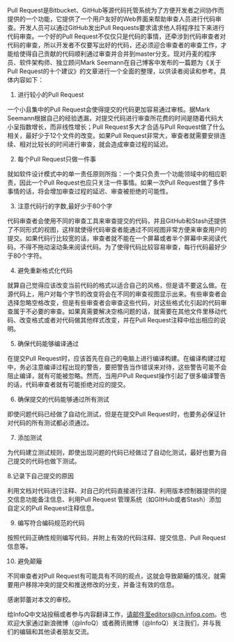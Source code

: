Pull Request是Bitbucket、GitHub等源代码托管系统为了方便开发者之间协作而提供的一个功能，它提供了一个用户友好的Web界面来帮助审查人员进行代码审查。开发人员可以通过GitHub发出Pull Requests要求请求他人将程序拉下来进行代码审查。一个好的Pull Request不仅仅只是代码的事情，还牵涉到代码审查者对代码的审查，所以开发者不仅要写出好的代码，还必须迎合审查者的审查工作，才能给使得自己贡献的代码顺利通过审查并合并到master分支。现对丹麦的程序员、软件架构师、独立顾问Mark Seemann在自己博客中发布的一篇题为《关于Pull Request的十个建议》的文章进行一个全面的整理，以供读者阅读和参考。具体内容如下：

1. 进行较小的Pull Request

一个小且集中的Pull Request会使得提交的代码更加容易通过审核。据Mark Seemann根据自己的经验透漏，对提交代码进行审查所花费的时间是随着代码大小呈指数增长，而非线性增长；Pull Request多大才合适与Pull Request做了什么相关，最好少于12个文件的改变。如果Pull Request非常大，审查者就需要安排连续、相对比较长的时间进行审查，就会造成审查过程的延迟。

2. 每个Pull Request只做一件事

就如软件设计模式中的单一责任原则所指：一个类只负责一个功能领域中的相应职责，因此一个Pull Request也应只关注一件事情。如果一次Pull Request做了多件事情的话，将会增加审查过程的延迟、审查被拒绝的可能性。

3. 注意代码行的字数,最好少于80个字

代码审查者会使用不同的审查工具来审查提交的代码，并且GitHub和Stash还提供了不同形式的视图，这样就使得代码审查者能通过不同视图非常方便来审查用户的提交。如果代码行比较宽的话，审查者就不能在一个屏幕或者半个屏幕中来阅读代码，不得不拖动滚动条来阅读代码。为了使得代码比较容易审查，每行代码最好少于80个字符。

4. 避免重新格式化代码

就算自己觉得应该改变当前代码的格式以适合自己的风格，但是请不要这么做。在源代码上，用户对每个字节的改变将会在不同的审查视图显示出来。有些审查者会选择忽略空格改变，但是有些审查者会审查这些代码，对这些格式化引起的代码审查属于不必要的审查。如果真需要解决空格问题的话，就需要在其他文件里移动代码、改变格式或者对代码做其他样式改变，并在Pull Request注释中给出相应的说明。

5. 确保代码能够编译通过

在提交Pull Request时，应该首先在自己的电脑上进行编译构建。在编译构建过程中，务必注意编译过程出现的警告，要把警告当作错误来对待，这些警告可能不会阻止编译，就有可能被忽略。然而，当用户Pull Request操作引起了很多编译警告的话，代码审查者就有可能拒绝对应的提交。

6. 确保提交的代码能够通过所有测试

即使问题代码已经做了自动化测试，但是在提交Pull Request时，也要务必保证针对代码的所有测试都必须通过。

7. 添加测试

为代码建立测试规则，即使出现问题的代码已经做过了自动化测试，最好也要为自己提交的代码也做下测试。

8.记录下自己提交的原因

利用文档对代码进行注释、对自己的代码直接进行注释、利用版本控制器提供的提交信息功能备注信息、利用Pull Request 管理系统（如GItHub或者Stash）添加自定义的Pull Request注释信息。

9. 编写符合编码规范的代码

按照代码正确性规则编写代码，并附上有效的代码注释、提交信息、Pull Request信息等。

10. 避免颠簸

不同审查者对Pull Request有可能具有不同的观点，这就会导致颠簸的情况，就需要用户移除冲突的提交和推送修改的分支，并备注有效的信息。

感谢郭蕾对本文的审校。

给InfoQ中文站投稿或者参与内容翻译工作，请邮件至editors@cn.infoq.com。也欢迎大家通过新浪微博（@InfoQ）或者腾讯微博（@InfoQ）关注我们，并与我们的编辑和其他读者朋友交流。
